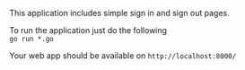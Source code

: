 This application includes simple sign in and sign out pages. 

To run the application just do the following  
`go run *.go`

Your web app should be available on 
`http://localhost:8000/`
